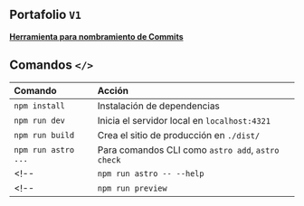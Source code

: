 ## Portafolio `V1`

[**Herramienta para nombramiento de Commits**](https://commitlint.io/)

<!-- > 🧑‍🚀 **Seasoned astronaut?** Delete this file. Have fun! -->

<!-- ![just-the-basics](https://github.com/withastro/astro/assets/2244813/a0a5533c-a856-4198-8470-2d67b1d7c554) -->

<!-- ## 🚀 Project Structure

Inside of your Astro project, you'll see the following folders and files:

```text
/
├── public/
│   └── favicon.svg
├── src/
│   ├── components/
│   │   └── Card.astro
│   ├── layouts/
│   │   └── Layout.astro
│   └── pages/
│       └── index.astro
└── package.json
``` -->

## Comandos `</>`



| Comando                   | Acción                                           |
| :------------------------ | :----------------------------------------------- |
| `npm install`             | Instalación de dependencias                      |
| `npm run dev`             | Inicia el servidor local en `localhost:4321`     |
| `npm run build`           | Crea el sitio de producción en `./dist/`         |
| `npm run astro ...`       | Para comandos CLI como `astro add`, `astro check`|
<!-- | `npm run astro -- --help` | Get help using the Astro CLI                     | -->
<!-- | `npm run preview`         | Preview your build locally, before deploying     | -->

<!-- ## 👀 Want to learn more?

Feel free to check [our documentation](https://docs.astro.build) or jump into our [Discord server](https://astro.build/chat). -->
